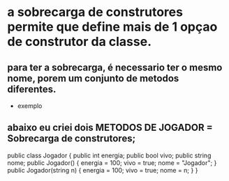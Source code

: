 # a sobrecarga de construtores permite que define mais de 1 opçao de construtor da classe.
## para ter a sobrecarga, é necessario ter o mesmo nome, porem um conjunto de metodos diferentes.

- exemplo

## abaixo eu criei dois METODOS DE JOGADOR = Sobrecarga de construtores;

public class Jogador
{
    public int energia;
    public bool vivo;
    public string nome;
    public Jogador()
    {
        energia = 100;
        vivo = true;
        nome = "Jogador";
    }
    public Jogador(string n)
    {
        energia = 100;
        vivo = true;
        nome = n;
    }
}

